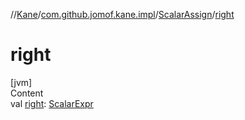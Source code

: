 //[Kane](../../index.md)/[com.github.jomof.kane.impl](../index.md)/[ScalarAssign](index.md)/[right](right.md)



# right  
[jvm]  
Content  
val [right](right.md): [ScalarExpr](../../com.github.jomof.kane/-scalar-expr/index.md)  



